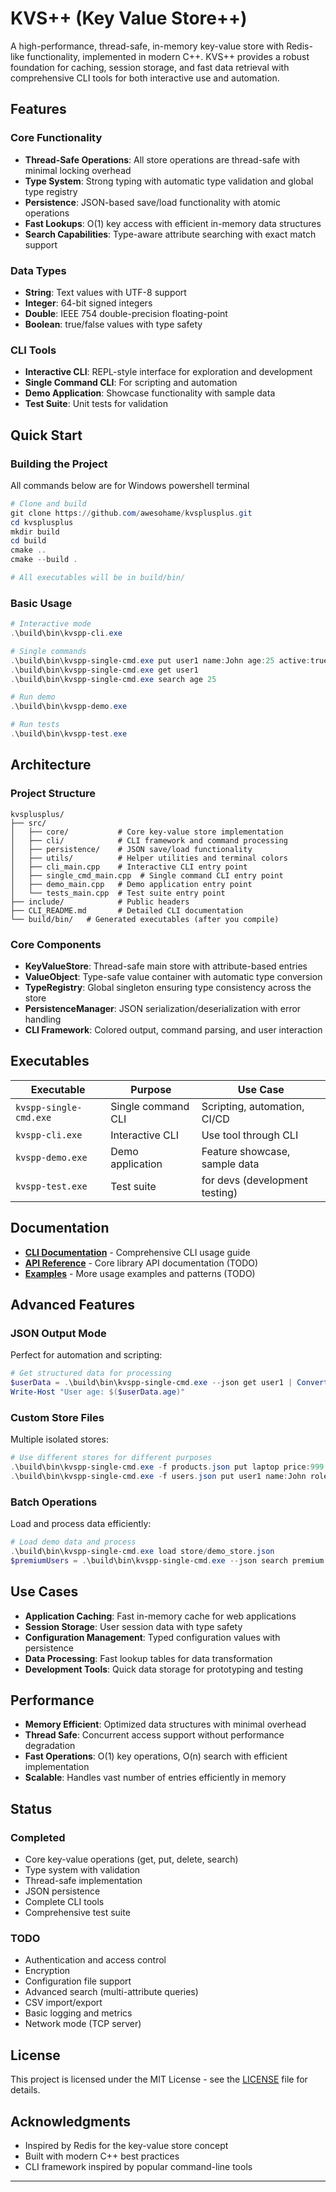 # KVS++ (Key Value Store++)

A high-performance, thread-safe, in-memory key-value store with Redis-like functionality, implemented in modern C++. KVS++ provides a robust foundation for caching, session storage, and fast data retrieval with comprehensive CLI tools for both interactive use and automation.

## Features

### Core Functionality
- **Thread-Safe Operations**: All store operations are thread-safe with minimal locking overhead
- **Type System**: Strong typing with automatic type validation and global type registry
- **Persistence**: JSON-based save/load functionality with atomic operations
- **Fast Lookups**: O(1) key access with efficient in-memory data structures
- **Search Capabilities**: Type-aware attribute searching with exact match support

### Data Types
- **String**: Text values with UTF-8 support
- **Integer**: 64-bit signed integers
- **Double**: IEEE 754 double-precision floating-point
- **Boolean**: true/false values with type safety

### CLI Tools
- **Interactive CLI**: REPL-style interface for exploration and development
- **Single Command CLI**: For scripting and automation
- **Demo Application**: Showcase functionality with sample data
- **Test Suite**: Unit tests for validation

## Quick Start

### Building the Project
All commands below are for Windows powershell terminal

```powershell
# Clone and build
git clone https://github.com/awesohame/kvsplusplus.git
cd kvsplusplus
mkdir build
cd build
cmake ..
cmake --build .

# All executables will be in build/bin/
```

### Basic Usage

```powershell
# Interactive mode
.\build\bin\kvspp-cli.exe

# Single commands
.\build\bin\kvspp-single-cmd.exe put user1 name:John age:25 active:true
.\build\bin\kvspp-single-cmd.exe get user1
.\build\bin\kvspp-single-cmd.exe search age 25

# Run demo
.\build\bin\kvspp-demo.exe

# Run tests
.\build\bin\kvspp-test.exe
```

## Architecture

### Project Structure
```
kvsplusplus/
├── src/
│   ├── core/           # Core key-value store implementation
│   ├── cli/            # CLI framework and command processing
│   ├── persistence/    # JSON save/load functionality
│   ├── utils/          # Helper utilities and terminal colors
│   ├── cli_main.cpp    # Interactive CLI entry point
│   ├── single_cmd_main.cpp  # Single command CLI entry point
│   ├── demo_main.cpp   # Demo application entry point
│   └── tests_main.cpp  # Test suite entry point
├── include/            # Public headers
├── CLI_README.md       # Detailed CLI documentation
└── build/bin/   # Generated executables (after you compile)
```

### Core Components

- **KeyValueStore**: Thread-safe main store with attribute-based entries
- **ValueObject**: Type-safe value container with automatic type conversion
- **TypeRegistry**: Global singleton ensuring type consistency across the store
- **PersistenceManager**: JSON serialization/deserialization with error handling
- **CLI Framework**: Colored output, command parsing, and user interaction

## Executables

| Executable | Purpose | Use Case |
|------------|---------|----------|
| `kvspp-single-cmd.exe` | Single command CLI | Scripting, automation, CI/CD |
| `kvspp-cli.exe` | Interactive CLI | Use tool through CLI |
| `kvspp-demo.exe` | Demo application | Feature showcase, sample data |
| `kvspp-test.exe` | Test suite | for devs (development testing) |

## Documentation

- **[CLI Documentation](CLI_README.md)** - Comprehensive CLI usage guide
- **[API Reference](#)** - Core library API documentation (TODO)
- **[Examples](#)** - More usage examples and patterns (TODO)

## Advanced Features

### JSON Output Mode
Perfect for automation and scripting:
```powershell
# Get structured data for processing
$userData = .\build\bin\kvspp-single-cmd.exe --json get user1 | ConvertFrom-Json
Write-Host "User age: $($userData.age)"
```

### Custom Store Files
Multiple isolated stores:
```powershell
# Use different stores for different purposes
.\build\bin\kvspp-single-cmd.exe -f products.json put laptop price:999.99 stock:50
.\build\bin\kvspp-single-cmd.exe -f users.json put user1 name:John role:admin
```

### Batch Operations
Load and process data efficiently:
```powershell
# Load demo data and process
.\build\bin\kvspp-single-cmd.exe load store/demo_store.json
$premiumUsers = .\build\bin\kvspp-single-cmd.exe --json search premium true | ConvertFrom-Json
```

## Use Cases

- **Application Caching**: Fast in-memory cache for web applications
- **Session Storage**: User session data with type safety
- **Configuration Management**: Typed configuration values with persistence
- **Data Processing**: Fast lookup tables for data transformation
- **Development Tools**: Quick data storage for prototyping and testing

## Performance

- **Memory Efficient**: Optimized data structures with minimal overhead
- **Thread Safe**: Concurrent access support without performance degradation
- **Fast Operations**: O(1) key operations, O(n) search with efficient implementation
- **Scalable**: Handles vast number of entries efficiently in memory

## Status

### Completed
- Core key-value operations (get, put, delete, search)
- Type system with validation
- Thread-safe implementation
- JSON persistence
- Complete CLI tools
- Comprehensive test suite

### TODO
- Authentication and access control
- Encryption
- Configuration file support
- Advanced search (multi-attribute queries)
- CSV import/export
- Basic logging and metrics
- Network mode (TCP server)

## License

This project is licensed under the MIT License - see the [LICENSE](LICENSE) file for details.

## Acknowledgments

- Inspired by Redis for the key-value store concept
- Built with modern C++ best practices
- CLI framework inspired by popular command-line tools

---
